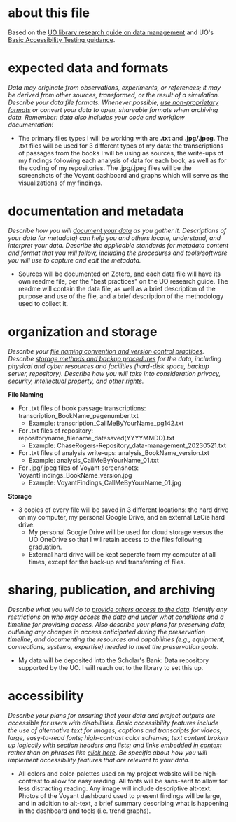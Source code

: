 # about this file
Based on the [UO library research guide on data management](https://researchguides.uoregon.edu/data-management) and UO's [Basic Accessibility Testing guidance](https://digitalaccessibility.uoregon.edu/assessment/basictesting).

# expected data and formats
*Data may originate from observations, experiments, or references; it may be derived from other sources, transformed, or the result of a simulation. Describe your data file formats. Whenever possible, [use non-proprietary formats](https://researchguides.uoregon.edu/data-management/fileformats) or convert your data to open, shareable formats when archiving data. Remember: data also includes your code and workflow documentation!*

- The primary files types I will be working with are **.txt** and **.jpg/.jpeg**. The .txt files will be used for 3 different types of my data: the transcriptions of passages from the books I will be using as sources, the write-ups of my findings following each analysis of data for each book, as well as for the coding of my repositories. The .jpg/.jpeg files will be the screenshots of the Voyant dashboard and graphs which will serve as the visualizations of my findings. 

# documentation and metadata
*Describe how you will [document your data](https://researchguides.uoregon.edu/data-management/readme) as you gather it. Descriptions of your data (or metadata) can help you and others locate, understand, and interpret your data. Describe the applicable standards for metadata content and format that you will follow, including the procedures and tools/software you will use to capture and edit the metadata.*

- Sources will be documented on Zotero, and each data file will have its own readme file, per the "best practices" on the UO research guide. The readme will contain the data file, as well as a brief description of the purpose and use of the file, and a brief description of the methodology used to collect it.

# organization and storage
*Describe your [file naming convention and version control practices](https://researchguides.uoregon.edu/data-management/filenaming). Describe [storage methods and backup procedures](https://researchguides.uoregon.edu/data-management/backup) for the data, including physical and cyber resources and facilities (hard-disk space, backup server, repository). Describe how you will take into consideration privacy, security, intellectual property, and other rights.*

**File Naming**
- For .txt files of book passage transcriptions: transcription_BookName_pagenumber.txt
  - Example: transcription_CallMeByYourName_pg142.txt
- For .txt files of repository: repositoryname_filename_datesaved(YYYYMMDD).txt
  - Example: ChaseRogers-Repository_data-management_20230521.txt
- For .txt files of analysis write-ups: analysis_BookName_version.txt
  - Example: analysis_CallMeByYourName_01.txt
- For .jpg/.jpeg files of Voyant screenshots: VoyantFindings_BookName_version.jpg
  - Example: VoyantFindings_CallMeByYourName_01.jpg

**Storage**
- 3 copies of every file will be saved in 3 different locations: the hard drive on my computer, my personal Google Drive, and an external LaCie hard drive.
  - My personal Google Drive will be used for cloud storage versus the UO OneDrive so that I wll retain access to the files following graduation.
  - External hard drive will be kept seperate from my computer at all times, except for the back-up and transferring of files.

# sharing, publication, and archiving
*Describe what you will do to [provide others access to the data](https://researchguides.uoregon.edu/data-management/archiving). Identify any restrictions on who may access the data and under what conditions and a timeline for providing access. Also describe your plans for preserving data, outlining any changes in access anticipated during the preservation timeline, and documenting the resources and capabilities (e.g., equipment, connections, systems, expertise) needed to meet the preservation goals.*

- My data will be deposited into the Scholar's Bank: Data repository supported by the UO. I will reach out to the library to set this up.

# accessibility
*Describe your plans for ensuring that your data and project outputs are accessible for users with disabilities. Basic accessibility features include the use of alternative text for images; captions and transcripts for videos; large, easy-to-read fonts; high-contrast color schemes; text content broken up logically with section headers and lists; and links embedded [in context](https://www.w3.org/WAI/WCAG21/Understanding/link-purpose-in-context.html) rather than on phrases like [click here](https://www.youtube.com/watch?v=dQw4w9WgXcQ). Be specific about how you will implement accessibility features that are relevant to your data.*

- All colors and color-palettes used on my project website will be high-contrast to allow for easy reading. All fonts will be sans-serif to allow for less distracting reading. Any image will include descriptive alt-text. Photos of the Voyant dashboard used to present findings will be large, and in addition to alt-text, a brief summary describing what is happening in the dashboard and tools (i.e. trend graphs).
